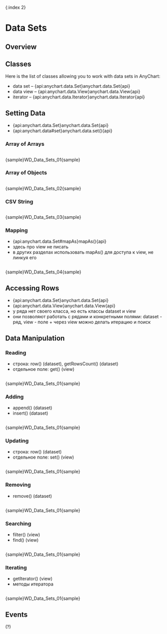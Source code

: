 {:index 2}
# Data Sets

## Overview

## Classes

Here is the list of classes allowing you to work with data sets in AnyChart:

* data set – {api:anychart.data.Set}anychart.data.Set{api}
* data view – {api:anychart.data.View}anychart.data.View{api}
* iterator – {api:anychart.data.Iterator}anychart.data.Iterator{api}

## Setting Data

* {api:anychart.data.Set}anychart.data.Set{api}
* {api:anychart.data#set}anychart.data.set(){api}

### Array of Arrays

```

```

{sample}WD\_Data\_Sets\_01{sample}

### Array of Objects

```

```

{sample}WD\_Data\_Sets\_02{sample}

### CSV String

```

```

{sample}WD\_Data\_Sets\_03{sample}

### Mapping

* {api:anychart.data.Set#mapAs}mapAs(){api}
* здесь про view не писать
* в других разделах использовать mapAs() для доступа к view, не линкуя его


```

```

{sample}WD\_Data\_Sets\_04{sample}

## Accessing Rows

* {api:anychart.data.Set}anychart.data.Set{api}
* {api:anychart.data.View}anychart.data.View{api}
* у ряда нет своего класса, но есть классы dataset и view
* они позволяют работать с рядами и конкретными полями: dataset - ряд, view - поле + через view можно делать итерацию и поиск

## Data Manipulation

### Reading

* строка: row() (dataset), getRowsCount() (dataset)
* отдельное поле: get() (view)


```

```

{sample}WD\_Data\_Sets\_01{sample}

### Adding

* append() (dataset)
* insert() (dataset)


```

```

{sample}WD\_Data\_Sets\_01{sample}

### Updating

* строка: row() (dataset)
* отдельное поле: set() (view)


```

```

{sample}WD\_Data\_Sets\_01{sample}

### Removing

* remove() (dataset)


```

```

{sample}WD\_Data\_Sets\_01{sample}

### Searching

* filter() (view)
* find() (view)


```

```

{sample}WD\_Data\_Sets\_01{sample}

### Iterating

* getIterator() (view)
* методы итератора


```

```

{sample}WD\_Data\_Sets\_01{sample}

## Events

(?)